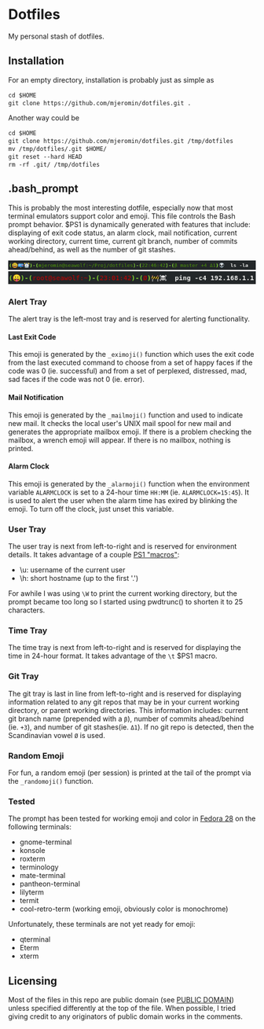 # Dotfiles
My personal stash of dotfiles.

## Installation
For an empty directory, installation is probably just as simple as
```
cd $HOME
git clone https://github.com/mjeromin/dotfiles.git .
```

Another way could be
```
cd $HOME
git clone https://github.com/mjeromin/dotfiles.git /tmp/dotfiles
mv /tmp/dotfiles/.git $HOME/
git reset --hard HEAD
rm -rf .git/ /tmp/dotfiles
```

## .bash_prompt
This is probably the most interesting dotfile, especially now that most terminal emulators support color and emoji. This file controls the Bash prompt behavior. $PS1 is dynamically generated with features that include: displaying of exit code status, an alarm clock, mail notification, current working directory, current time, current git branch, number of commits ahead/behind, as well as the number of git stashes.

![](.img/full-prompt1.png)
![](.img/root-prompt1.png)

### Alert Tray
The alert tray is the left-most tray and is reserved for alerting functionality.

#### Last Exit Code
This emoji is generated by the `_eximoji()` function which uses the exit code from the last executed command to choose from a set of happy faces if the code was 0 (ie. successful) and from a set of perplexed, distressed, mad, sad faces if the code was not 0 (ie. error).

#### Mail Notification
This emoji is generated by the `_mailmoji()` function and used to indicate new mail. It checks the local user's UNIX mail spool for new mail and generates the appropriate mailbox emoji. If there is a problem checking the mailbox, a wrench emoji will appear. If there is no mailbox, nothing is printed. 

#### Alarm Clock
This emoji is generated by the `_alarmoji()` function when the environment variable `ALARMCLOCK` is set to a 24-hour time `HH:MM` (ie. `ALARMCLOCK=15:45`). It is used to alert the user when the alarm time has exired by blinking the emoji. To turn off the clock, just unset this variable.

### User Tray
The user tray is next from left-to-right and is reserved for environment details. It takes advantage of a couple [PS1 "macros"](https://www.gnu.org/software/bash/manual/html_node/Controlling-the-Prompt.html):
* \u: username of the current user
* \h: short hostname (up to the first '.')

For awhile I was using `\W` to print the current working directory, but the prompt became too long so I started using pwdtrunc() to shorten it to 25 characters.

### Time Tray
The time tray is next from left-to-right and is reserved for displaying the time in 24-hour format. It takes advantage of the `\t` $PS1 macro.

### Git Tray
The git tray is last in line from left-to-right and is reserved for displaying information related to any git repos that may be in your current working directory, or parent working directories. This information includes: current git branch name (prepended with a `β`), number of commits ahead/behind (ie. `+3`), and number of git stashes(ie. `Δ1`). If no git repo is detected, then the Scandinavian vowel `Ø` is used.

### Random Emoji
For fun, a random emoji (per session) is printed at the tail of the prompt via the `_randomoji()` function.

### Tested
The prompt has been tested for working emoji and color in [Fedora 28](https://getfedora.org/) on the following terminals:
* gnome-terminal
* konsole
* roxterm
* terminology
* mate-terminal
* pantheon-terminal
* lilyterm
* termit
* cool-retro-term (working emoji, obviously color is monochrome)

Unfortunately, these terminals are not yet ready for emoji:
* qterminal
* Eterm
* xterm

## Licensing
Most of the files in this repo are public domain (see [PUBLIC DOMAIN](./LICENSE-PUBLICDOMAIN)) unless specified differently at the top of the file. When possible, I tried giving credit to any originators of public domain works in the comments.

